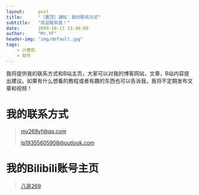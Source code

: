 ```yaml
---
layout:     post
title:      "［置顶］通知：我的联系方式"
subtitle:   "欢迎联系我！"
date:       2099-10-13 13:48:00
author:     "Mr.YF"
header-img: "img/default.jpg"
tags:
    - 计算机
    - 软件
---
```


我将提供我的联系方式和B站主页，大家可以对我的博客网站，文章，B站内容提出建议。如果有什么想看的教程或者有趣的东西也可以告诉我，我将不定期发布文章和视频！

# 我的联系方式

> my269yf@qq.com
>
> lp19355605908@outlook.com

# 我的Bilibili账号主页

> [八哥269](https://space.bilibili.com/620822520?spm_id_from=333.1007.0.0)
